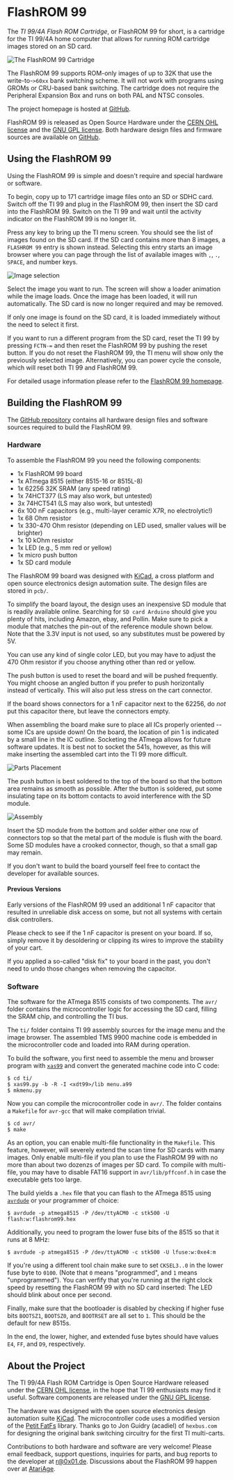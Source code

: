 FlashROM 99
===========

The *TI 99/4A Flash ROM Cartridge*, or FlashROM 99 for short, is a cartridge
for the TI 99/4A home computer that allows for running ROM cartridge images
stored on an SD card.

![The FlashROM 99 Cartridge](/doc/flashrom99.jpg)

The FlashROM 99 supports ROM-only images of up to 32K that use the
write-to-`>60xx` bank switching scheme.  It will not work with programs
using GROMs or CRU-based bank switching.  The cartridge does not require the
Peripheral Expansion Box and runs on both PAL and NTSC consoles.

The project homepage is hosted at [GitHub][1].

FlashROM 99 is released as Open Source Hardware under the
[CERN OHL license][4] and the [GNU GPL license][5].  Both hardware design
files and firmware sources are available on [GitHub][2].


Using the FlashROM 99
---------------------

Using the FlashROM 99 is simple and doesn't require and special hardware or
software.

To begin, copy up to 171 cartridge image files onto an SD or SDHC card.
Switch off the TI 99 and plug in the FlashROM 99, then insert the SD card
into the FlashROM 99.  Switch on the TI 99 and wait until the activity
indicator on the FlashROM 99 is no longer lit.

Press any key to bring up the TI menu screen.  You should see the list of
images found on the SD card.  If the SD card contains more than 8 images, a
`FLASHROM 99` entry is shown instead.  Selecting this entry starts an image
browser where you can page through the list of available images with `,`,
`.`, `SPACE`, and number keys.

![Image selection](/doc/selection.png)

Select the image you want to run.  The screen will show a loader animation
while the image loads.  Once the image has been loaded, it will run
automatically.  The SD card is now no longer required and may be removed.

If only one image is found on the SD card, it is loaded immediately without
the need to select it first.

If you want to run a different program from the SD card, reset the TI 99 by
pressing `FCTN-=` and then reset the FlashROM 99 by pushing the reset
button.  If you do not reset the FlashROM 99, the TI menu will show only the
previously selected image.  Alternatively, you can power cycle the console,
which will reset both TI 99 and FlashROM 99.

For detailed usage information please refer to the [FlashROM 99 homepage][1].


Building the FlashROM 99
------------------------

The [GitHub repository][2] contains all hardware design files and software
sources required to build the FlashROM 99.


### Hardware

To assemble the FlashROM 99 you need the following components:

- 1x FlashROM 99 board
- 1x ATmega 8515 (either 8515-16 or 8515L-8)
- 1x 62256 32K SRAM (any speed rating)
- 1x 74HCT377 (LS may also work, but untested)
- 3x 74HCT541 (LS may also work, but untested)
- 6x 100 nF capacitors (e.g., multi-layer ceramic X7R, no electrolytic!)
- 1x 68 Ohm resistor
- 1x 330-470 Ohm resistor (depending on LED used, smaller values will be
     brighter)
- 1x 10 kOhm resistor
- 1x LED (e.g., 5 mm red or yellow)
- 1x micro push button
- 1x SD card module

The FlashROM 99 board was designed with [KiCad][6], a cross platform and
open source electronics design automation suite.  The design files are
stored in `pcb/`.

To simplify the board layout, the design uses an inexpensive SD module that
is readily available online.  Searching for `SD card Arduino` should give
you plenty of hits, including Amazon, ebay, and Pollin.  Make sure to pick a
module that matches the pin-out of the reference module shown below. Note
that the 3.3V input is not used, so any substitutes must be powered by 5V.

You can use any kind of single color LED, but you may have to adjust the 470
Ohm resistor if you choose anything other than red or yellow.

The push button is used to reset the board and will be pushed frequently.
You might choose an angled button if you prefer to push horizontally instead
of vertically.  This will also put less stress on the cart connector.

If the board shows connectors for a 1 nF capacitor next to the 62256, do
*not* put this capacitor there, but leave the connectors empty.

When assembling the board make sure to place all ICs properly oriented --
some ICs are upside down!  On the board, the location of pin 1 is indicated
by a small line in the IC outline.  Socketing the ATmega allows for future
software updates.  It is best not to socket the 541s, however, as this will
make inserting the assembled cart into the TI 99 more difficult.

![Parts Placement](/doc/placement.jpg)

The push button is best soldered to the top of the board so that the bottom
area remains as smooth as possible.  After the button is soldered, put some
insulating tape on its bottom contacts to avoid interference with the SD
module.

![Assembly](/doc/assembly.jpg)

Insert the SD module from the bottom and solder either one row of connectors
top so that the metal part of the module is flush with the board.  Some SD
modules have a crooked connector, though, so that a small gap may remain.

If you don't want to build the board yourself feel free to contact the
developer for available sources.


#### Previous Versions

Early versions of the FlashROM 99 used an additional 1 nF capacitor that
resulted in unreliable disk access on some, but not all systems with certain
disk controllers.

Please check to see if the 1 nF capacitor is present on your board.  If so,
simply remove it by desoldering or clipping its wires to improve the
stability of your cart.

If you applied a so-called "disk fix" to your board in the past, you don't
need to undo those changes when removing the capacitor.


### Software

The software for the ATmega 8515 consists of two components.  The `avr/`
folder contains the microcontroller logic for accessing the SD card, filling
the SRAM chip, and controlling the TI bus.

The `ti/` folder contains TI 99 assembly sources for the image menu and the
image browser.  The assembled TMS 9900 machine code is embedded in the
microcontroller code and loaded into RAM during operation.

To build the software, you first need to assemble the menu and browser
program with [`xas99`][3] and convert the generated machine code into C
code:

	$ cd ti/
	$ xas99.py -b -R -I <xdt99>/lib menu.a99
	$ mkmenu.py

Now you can compile the microcontroller code in `avr/`.  The folder contains
a `Makefile` for `avr-gcc` that will make compilation trivial.

	$ cd avr/
	$ make

As an option, you can enable multi-file functionality in the `Makefile`.
This feature, however, will severely extend the scan time for SD cards with
many images.  Only enable multi-file if you plan to use the FlashROM 99 with
no more than about two dozenzs of images per SD card.  To compile with
multi-file, you may have to disable FAT16 support in `avr/lib/pffconf.h` in
case the executable gets too large.

The build yields a `.hex` file that you can flash to the ATmega 8515 using
[`avrdude`][7] or your programmer of choice:

	$ avrdude -p atmega8515 -P /dev/ttyACM0 -c stk500 -U flash:w:flashrom99.hex

Additionally, you need to program the lower fuse bits of the 8515 so that it
runs at 8 MHz:

	$ avrdude -p atmega8515 -P /dev/ttyACM0 -c stk500 -U lfuse:w:0xe4:m

If you're using a different tool chain make sure to set `CKSEL3..0` in the
lower fuse byte to `0100`.  (Note that `0` means "programmed", and `1` means
"unprogrammed").  You can verfify that you're running at the right clock
speed by resetting the FlashROM 99 with no SD card inserted: The LED should
blink about once per second.

Finally, make sure that the bootloader is disabled by checking if higher
fuse bits `BOOTSZ1`, `BOOTSZ0`, and `BOOTRSET` are all set to `1`.  This
should be the default for new 8515s.

In the end, the lower, higher, and extended fuse bytes should have values
`E4`, `FF`, and `D9`, respectively.


About the Project
-----------------

The TI 99/4A Flash ROM Cartridge is Open Source Hardware released under the
[CERN OHL license][4], in the hope that TI 99 enthusiasts may find it useful.
Software components are released under the [GNU GPL license][5].

The hardware was designed with the open source electronics design automation
suite [KiCad][6].  The microcontroller code uses a modified version of the
[Petit FatFs][8] library.  Thanks go to Jon Guidry (acadiel) of `hexbus.com`
for designing the original bank switching circuitry for the first TI
multi-carts.

Contributions to both hardware and software are very welcome!  Please email
feedback, support questions, inquiries for parts, and bug reports to the
developer at <r@0x01.de>.  Discussions about the FlashROM 99 happen over at
[AtariAge][9].


[1]: https://endlos99.github.io/flashrom99
[2]: https://github.com/endlos99/flashrom99
[3]: https://endlos99.github.io/xdt99
[4]: http://www.ohwr.org/projects/cernohl/wiki
[5]: http://www.gnu.org/licenses/gpl.html
[6]: http://kicad-pcb.org
[7]: http://www.nongnu.org/avrdude/
[8]: http://elm-chan.org/fsw/ff/00index_p.html
[9]: http://atariage.com/forums/topic/250540-flash-rom-cart
